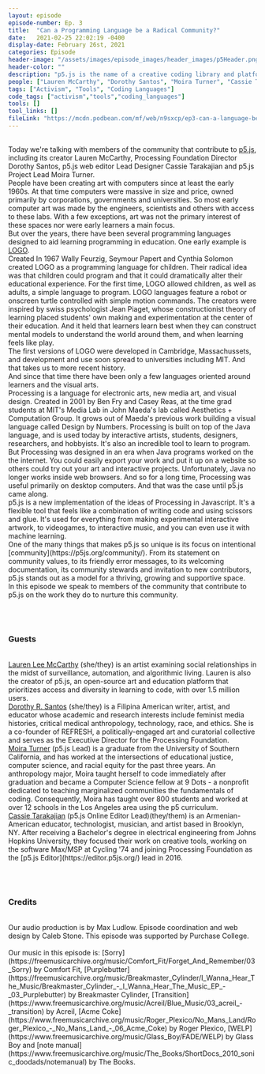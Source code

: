 ```yaml
---
layout: episode
episode-number: Ep. 3
title:  "Can a Programming Language be a Radical Community?"
date:   2021-02-25 22:02:19 -0400
display-date: February 26st, 2021
categories: Episode
header-image: "/assets/images/episode_images/header_images/p5Header.png"
header-color: ""
description: "p5.js is the name of a creative coding library and platform that aims to make coding inclusive and accessible for a wide range of people. We speak to the team that supports the language on how they make space for contributors within its nurturing, intentional community."
people: ["Lauren McCarthy", "Dorothy Santos", "Moira Turner", "Cassie Tarakajian"]
tags: ["Activism", "Tools", "Coding Languages"]
code_tags: ["activism","tools","coding_languages"]
tools: []
tool_links: []
fileLink: "https://mcdn.podbean.com/mf/web/n9sxcp/ep3-can-a-language-be-radical-community.mp3"
---
```


<br>
Today we're talking with members of the community that contribute to <a href="https://p5js.org/" alt="p5.js library website">p5.js</a>, including its creator Lauren McCarthy, Processing Foundation Director Dorothy Santos, p5.js web editor Lead Designer Cassie Tarakajian and p5.js Project Lead Moira Turner.

<br>
People have been creating art with computers since at least the early 1960s. At that time computers were massive in size and price, owned primarily by corporations, governments and universities. So most early computer art was made by the engineers, scientists and others with access to these labs. With a few exceptions, art was not the primary interest of these spaces nor were early learners a main focus.

<br>
But over the years, there have been several programming languages designed to aid learning programming in education. One early example is <a href="https://el.media.mit.edu/logo-foundation/what_is_logo/index.html" alt="LOGO Foundation - What is LOGO?">LOGO</a>.

<br>
Created In 1967 Wally Feurzig, Seymour Papert and Cynthia Solomon created LOGO as a programming language for children. Their radical idea was that children could program and that it could dramatically alter their educational experience. For the first time, LOGO allowed children, as well as adults, a simple language to program. LOGO languages feature a robot or onscreen turtle controlled with simple motion commands. The creators were inspired by swiss psychologist Jean Piaget, whose constructionist theory of learning placed students' own making and experimentation at the center of their education. And it held that learners learn best when they can construct mental models to understand the world around them, and when learning feels like play.

<br>
The first versions of LOGO were developed in Cambridge, Massachussets, and development and use soon spread to universities including MIT. And that takes us to more recent history.

<br>
And since that time there have been only a few languages oriented around learners and the visual arts.

<br>
Processing is a language for electronic arts, new media art, and visual design. Created in 2001 by Ben Fry and Casey Reas, at the time grad students at MIT's Media Lab in John Maeda's lab called Aesthetics + Computation Group. It grows out of Maeda's previous work building a visual language called Design by Numbers. Processing is built on top of the Java language, and is used today by interactive artists, students, designers, researchers, and hobbyists. It's also an incredible tool to learn to program. But Processing was designed in an era when Java programs worked on the the internet. You could easily export your work and put it up on a website so others could try out your art and interactive projects. Unfortunately, Java no longer works inside web browsers. And so for a long time, Processing was useful primarily on desktop computers. And that was the case until p5.js came along.

<br>
p5.js is a new implementation of the ideas of Processing in Javascript. It's a flexible tool that feels like a combination of writing code and using scissors and glue. It's used for everything from making experimental interactive artwork, to videogames, to interactive music, and you can even use it with machine learning.

<br>
One of the many things that makes p5.js so unique is its focus on intentional [community](https://p5js.org/community/). From its statement on community values, to its friendly error messages, to its welcoming documentation, its community stewards and invitation to new contributors, p5.js stands out as a model for a thriving, growing and supportive space.

<br>
In this episode we speak to members of the community that contribute to p5.js on the work they do to nurture this community.


<br><br>
### Guests

<br>
<a href="https://lauren-mccarthy.com/" alt="Lauren McCarthy" class="nameTag">Lauren Lee McCarthy</a> (she/they) is an artist examining social relationships in the midst of surveillance, automation, and algorithmic living. Lauren is also the creator of p5.js, an open-source art and education platform that prioritizes access and diversity in learning to code, with over 1.5 million users.

<br>
<a href="https://dorothysantos.com/" alt="Dorothy R. Santos" class="nameTag">Dorothy R. Santos</a> (she/they) is a Filipina American writer, artist, and educator whose academic and research interests include feminist media histories, critical medical anthropology, technology, race, and ethics. She is a co-founder of REFRESH, a politically-engaged art and curatorial collective and serves as the Executive Director for the Processing Foundation.

<br>
<a href="https://github.com/mcturner1995" alt="Moira Turner" class="nameTag">Moira Turner</a> (p5.js Lead) is a graduate from the University of Southern California, and has worked at the intersections of educational justice, computer science, and racial equity for the past three years. An anthropology major, Moira taught herself to code immediately after graduation and became a Computer Science fellow at 9 Dots - a nonprofit dedicated to teaching marginalized communities the fundamentals of coding. Consequently, Moira has taught over 800 students and worked at over 12 schools in the Los Angeles area using the p5 curriculum.

<br>
<a href="https://cassietarakajian.com/" alt="Cassie Tarakajian" class="nameTag">Cassie Tarakajian</a> (p5.js Online Editor Lead)(they/them) is an Armenian-American educator, technologist, musician, and artist based in Brooklyn, NY. After receiving a Bachelor's degree in electrical engineering from Johns Hopkins University, they focused their work on creative tools, working on the software Max/MSP at Cycling '74 and joining Processing Foundation as the [p5.js Editor](https://editor.p5js.org/) lead in 2016.

<br><br>
### Credits
<br>
Our audio production is by Max Ludlow. Episode coordination and web design by Caleb Stone. This episode was supported by Purchase College.
<br><br>
Our music in this episode is: [Sorry](https://freemusicarchive.org/music/Comfort_Fit/Forget_And_Remember/03_Sorry) by Comfort Fit, [Purplebutter](https://freemusicarchive.org/music/Breakmaster_Cylinder/I_Wanna_Hear_The_Music/Breakmaster_Cylinder_-_I_Wanna_Hear_The_Music_EP_-_03_Purplebutter) by Breakmaster Cylinder, [Transition](https://www.freemusicarchive.org/music/Acreil/Blue_Music/03_acreil_-_transition) by Acreil, [Acme Coke](https://www.freemusicarchive.org/music/Roger_Plexico/No_Mans_Land/Roger_Plexico_-_No_Mans_Land_-_06_Acme_Coke) by Roger Plexico, [WELP](https://www.freemusicarchive.org/music/Glass_Boy/FADE/WELP) by Glass Boy and [note manual](https://www.freemusicarchive.org/music/The_Books/ShortDocs_2010_sonic_doodads/notemanual) by The Books.
